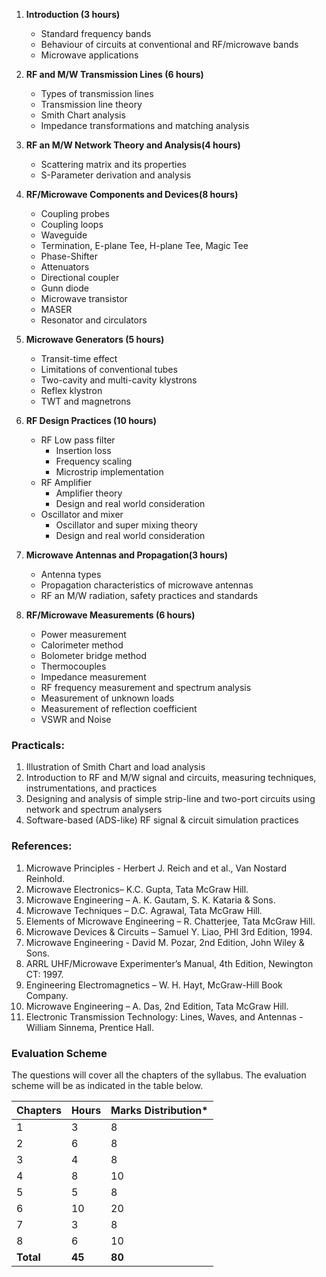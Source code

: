 1. **Introduction (3 hours)**
    * Standard frequency bands
    * Behaviour of circuits at conventional and RF/microwave bands
    * Microwave applications 

2. **RF and M/W Transmission Lines (6 hours)**
    * Types of transmission lines
    * Transmission line theory
    * Smith Chart analysis
    * Impedance transformations and matching analysis

3. **RF an M/W Network Theory and Analysis(4 hours)**
    * Scattering matrix and its properties
    * S-Parameter derivation and analysis

4. **RF/Microwave Components and Devices(8 hours)**
    * Coupling probes
    * Coupling loops
    * Waveguide
    * Termination, E-plane Tee, H-plane Tee, Magic Tee 
    * Phase-Shifter
    * Attenuators
    * Directional coupler
    * Gunn diode
    * Microwave transistor 
    * MASER
    * Resonator and  circulators

5. **Microwave Generators (5 hours)**
    * Transit-time effect
    * Limitations of conventional tubes
    * Two-cavity and multi-cavity klystrons 
    * Reflex klystron
    * TWT and  magnetrons

6. **RF Design Practices (10 hours)**
    * RF Low pass filter
        * Insertion loss
        * Frequency scaling
        * Microstrip implementation
    * RF Amplifier
        * Amplifier theory
        * Design and real world consideration
    * Oscillator and mixer
        * Oscillator and super mixing theory
        * Design and real world consideration

7. **Microwave Antennas and Propagation(3 hours)**
    * Antenna types 
    * Propagation characteristics of microwave antennas
    * RF an M/W radiation,  safety practices and standards 

8. **RF/Microwave Measurements (6 hours)**
    * Power measurement
    * Calorimeter method
    * Bolometer bridge method
    * Thermocouples
    * Impedance measurement
    * RF frequency measurement and spectrum analysis
    * Measurement of unknown loads
    * Measurement of reflection coefficient
    * VSWR and Noise

### Practicals: 

1. Illustration of Smith Chart and load analysis<u></u>
2. Introduction to RF and M/W signal and circuits, measuring techniques,  instrumentations, and practices<u></u>
3. Designing and analysis of simple strip-line and two-port circuits using  network and spectrum analysers<u></u>
4. Software-based (ADS-like) RF signal &amp; circuit simulation practices<u></u>

### References:

1. Microwave Principles - Herbert J. Reich and et al., Van Nostard Reinhold.
2. Microwave Electronics– K.C. Gupta, Tata McGraw Hill.
3. Microwave Engineering – A. K. Gautam, S. K. Kataria & Sons.
4. Microwave Techniques – D.C. Agrawal, Tata McGraw Hill.
5. Elements of Microwave Engineering – R. Chatterjee, Tata McGraw Hill.
6. Microwave Devices &amp; Circuits – Samuel Y. Liao, PHI 3rd Edition,  1994.
7. Microwave Engineering - David M. Pozar, 2nd Edition, John Wiley & Sons. 
8. ARRL UHF/Microwave Experimenter’s  Manual, 4th Edition, Newington CT: 1997. 
9. Engineering Electromagnetics – W.  H. Hayt, McGraw-Hill Book Company. 
10. Microwave Engineering – A. Das,  2nd Edition, Tata McGraw Hill.
11. Electronic Transmission Technology: Lines, Waves, and Antennas - William  Sinnema, Prentice Hall.

### Evaluation Scheme

The questions will cover all the chapters of the syllabus.  The evaluation scheme will be as indicated in the table below.

| Chapters  | Hours  | Marks Distribution* |
| --------- | ------ | ------------------- |
| 1         | 3      | 8                   |
| 2         | 6      | 8                   |
| 3         | 4      | 8                   |
| 4         | 8      | 10                  |
| 5         | 5      | 8                   |
| 6         | 10     | 20                  |
| 7         | 3      | 8                   |
| 8         | 6      | 10                  |
| **Total** | **45** | **80**              |
